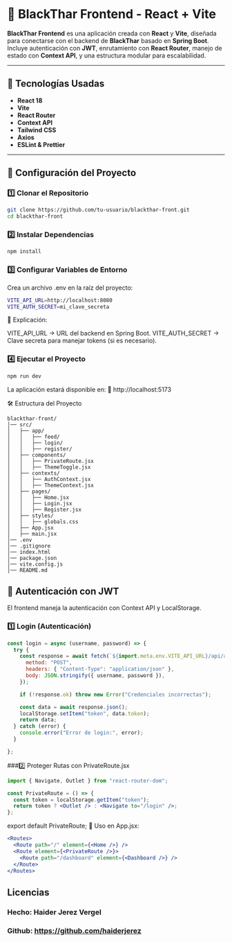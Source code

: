 # 🚀 BlackThar Frontend - React + Vite

**BlackThar Frontend** es una aplicación creada con **React** y **Vite**, diseñada para conectarse con el backend de **BlackThar** basado en **Spring Boot**. Incluye autenticación con **JWT**, enrutamiento con **React Router**, manejo de estado con **Context API**, y una estructura modular para escalabilidad.

---

## 📌 Tecnologías Usadas
- **React 18**
- **Vite**
- **React Router**
- **Context API**
- **Tailwind CSS**
- **Axios**
- **ESLint & Prettier**

---

## 🚀 Configuración del Proyecto

### 1️⃣ Clonar el Repositorio
```sh
git clone https://github.com/tu-usuario/blackthar-front.git
cd blackthar-front
```

### 2️⃣ Instalar Dependencias
```sh
npm install
```
### 3️⃣ Configurar Variables de Entorno
Crea un archivo .env en la raíz del proyecto:

```sh
VITE_API_URL=http://localhost:8080
VITE_AUTH_SECRET=mi_clave_secreta
```
🔹 Explicación:

VITE_API_URL → URL del backend en Spring Boot.
VITE_AUTH_SECRET → Clave secreta para manejar tokens (si es necesario).
### 4️⃣ Ejecutar el Proyecto
```sh
npm run dev
```
La aplicación estará disponible en:
🔗 http://localhost:5173

🛠️ Estructura del Proyecto
```pgsql
blackthar-front/
│── src/
│   ├── app/
│   │   ├── feed/
│   │   ├── login/
│   │   ├── register/
│   ├── components/
│   │   ├── PrivateRoute.jsx
│   │   ├── ThemeToggle.jsx
│   ├── contexts/
│   │   ├── AuthContext.jsx
│   │   ├── ThemeContext.jsx
│   ├── pages/
│   │   ├── Home.jsx
│   │   ├── Login.jsx
│   │   ├── Register.jsx
│   ├── styles/
│   │   ├── globals.css
│   ├── App.jsx
│   ├── main.jsx
│── .env
│── .gitignore
│── index.html
│── package.json
│── vite.config.js
│── README.md
```

## 🔑 Autenticación con JWT
El frontend maneja la autenticación con Context API y LocalStorage.

### 1️⃣ Login (Autenticación)
```js
const login = async (username, password) => {
  try {
    const response = await fetch(`${import.meta.env.VITE_API_URL}/api/auth/login`, {
      method: "POST",
      headers: { "Content-Type": "application/json" },
      body: JSON.stringify({ username, password }),
    });

    if (!response.ok) throw new Error("Credenciales incorrectas");

    const data = await response.json();
    localStorage.setItem("token", data.token);
    return data;
  } catch (error) {
    console.error("Error de login:", error);
  }

};
```
###2️⃣ Proteger Rutas con PrivateRoute.jsx
```jsx
import { Navigate, Outlet } from "react-router-dom";

const PrivateRoute = () => {
  const token = localStorage.getItem("token");
  return token ? <Outlet /> : <Navigate to="/login" />;
};
```
export default PrivateRoute;
🔹 Uso en App.jsx:

```jsx
<Routes>
  <Route path="/" element={<Home />} />
  <Route element={<PrivateRoute />}>
    <Route path="/dashboard" element={<Dashboard />} />
  </Route>
</Routes>
```

## Licencias
### Hecho: Haider Jerez Vergel
### Github: https://github.com/haiderjerez
